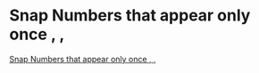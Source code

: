 # Snap Numbers that appear only once , ,
[Snap Numbers that appear only once , ,](https://aiwithcloud.com/2022/09/16/snap_numbers_that_appear_only_once___/)
